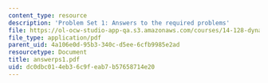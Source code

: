 ```yaml
---
content_type: resource
description: 'Problem Set 1: Answers to the required problems'
file: https://ol-ocw-studio-app-qa.s3.amazonaws.com/courses/14-128-dynamic-optimization-economic-applications-recursive-methods-spring-2003/dc0dbc014eb36c9feab7b57658714e20_answerps1.pdf
file_type: application/pdf
parent_uid: 4a106e0d-95b3-340c-d5ee-6cfb9985e2ad
resourcetype: Document
title: answerps1.pdf
uid: dc0dbc01-4eb3-6c9f-eab7-b57658714e20
---
```

